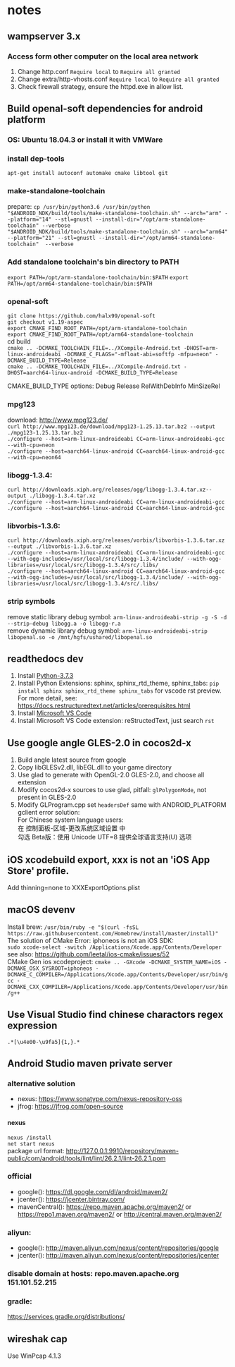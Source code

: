 # notes

## wampserver 3.x
### Access form other computer on the local area network
1. Change http.conf ```Require local``` to ```Require all granted```
1. Change extra/http-vhosts.conf ```Require local``` to ```Require all granted```
2. Check firewall strategy, ensure the httpd.exe in allow list.

## Build openal-soft dependencies for android platform
### OS: Ubuntu 18.04.3 or install it with VMWare

### install dep-tools
```apt-get install autoconf automake cmake libtool git```

### make-standalone-toolchain
prepare: ```cp /usr/bin/python3.6 /usr/bin/python```  
```"$ANDROID_NDK/build/tools/make-standalone-toolchain.sh" --arch="arm" --platform="14" --stl=gnustl --install-dir="/opt/arm-standalone-toolchain" --verbose```  
```"$ANDROID_NDK/build/tools/make-standalone-toolchain.sh" --arch="arm64" --platform="21" --stl=gnustl --install-dir="/opt/arm64-standalone-toolchain"  --verbose```

### Add standalone toolchain's bin directory to PATH
```export PATH=/opt/arm-standalone-toolchain/bin:$PATH```
```export PATH=/opt/arm64-standalone-toolchain/bin:$PATH```

### openal-soft  
```git clone https://github.com/halx99/openal-soft```  
```git checkout v1.19-aspec```  
```export CMAKE_FIND_ROOT_PATH=/opt/arm-standalone-toolchain```  
```export CMAKE_FIND_ROOT_PATH=/opt/arm64-standalone-toolchain```  
cd build  
```cmake .. -DCMAKE_TOOLCHAIN_FILE=../XCompile-Android.txt -DHOST=arm-linux-androideabi -DCMAKE_C_FLAGS="-mfloat-abi=softfp -mfpu=neon" -DCMAKE_BUILD_TYPE=Release```  
```cmake .. -DCMAKE_TOOLCHAIN_FILE=../XCompile-Android.txt -DHOST=aarch64-linux-android -DCMAKE_BUILD_TYPE=Release```  

CMAKE_BUILD_TYPE options: Debug Release RelWithDebInfo MinSizeRel

### mpg123
download: http://www.mpg123.de/  
```curl http://www.mpg123.de/download/mpg123-1.25.13.tar.bz2 --output ./mpg123-1.25.13.tar.bz2```  
```./configure --host=arm-linux-androideabi CC=arm-linux-androideabi-gcc --with-cpu=neon```  
```./configure --host=aarch64-linux-android CC=aarch64-linux-android-gcc --with-cpu=neon64```

### libogg-1.3.4:
```curl http://downloads.xiph.org/releases/ogg/libogg-1.3.4.tar.xz--output ./libogg-1.3.4.tar.xz```  
```./configure --host=arm-linux-androideabi CC=arm-linux-androideabi-gcc```  
```./configure --host=aarch64-linux-android CC=aarch64-linux-android-gcc```

### libvorbis-1.3.6:
```curl http://downloads.xiph.org/releases/vorbis/libvorbis-1.3.6.tar.xz --output ./libvorbis-1.3.6.tar.xz```  
```./configure --host=arm-linux-androideabi CC=arm-linux-androideabi-gcc --with-ogg-includes=/usr/local/src/libogg-1.3.4/include/ --with-ogg-libraries=/usr/local/src/libogg-1.3.4/src/.libs/```  
```./configure --host=aarch64-linux-android CC=aarch64-linux-android-gcc --with-ogg-includes=/usr/local/src/libogg-1.3.4/include/ --with-ogg-libraries=/usr/local/src/libogg-1.3.4/src/.libs/```

### strip symbols
remove static library debug symbol: ```arm-linux-androideabi-strip -g -S -d --strip-debug libogg.a -o libogg-r.a```  
remove dynamic library debug symbol: ```arm-linux-androideabi-strip libopenal.so -o /mnt/hgfs/ushared/libopenal.so```


## readthedocs dev
1. Install [Python-3.7.3](https://www.python.org/ftp/python/3.7.3/python-3.7.3-amd64.exe)
2. Install Python Extensions: sphinx, sphinx_rtd_theme, sphinx_tabs: ```pip install sphinx sphinx_rtd_theme sphinx_tabs``` for vscode rst preview.
For more detail, see: https://docs.restructuredtext.net/articles/prerequisites.html
3. Install [Microsoft VS Code](https://code.visualstudio.com/)
4. Install Microsoft VS Code extension: reStructedText, just search ```rst```

## Use google angle GLES-2.0 in cocos2d-x
1. Build angle latest source from google
2. Copy libGLESv2.dll, libEGL.dll to your game directory
3. Use glad to generate with OpenGL-2.0 GLES-2.0, and choose all extension
4. Modify cocos2d-x sources to use glad, pitfall: ```glPolygonMode```, not present in GLES-2.0
5. Modify GLProgram.cpp set ```headersDef``` same with ANDROID_PLATFORM  
gclient error solution:  
For Chinese system language users:  
在 控制面板-区域-更改系统区域设置 中  
勾选 Beta版：使用 Unicode UTF=8 提供全球语言支持(U) 选项  

## iOS xcodebuild export, xxx is not an 'iOS App Store' profile.
Add thinning=none to XXXExportOptions.plist

## macOS devenv
Install brew:
```/usr/bin/ruby -e "$(curl -fsSL https://raw.githubusercontent.com/Homebrew/install/master/install)"```  
The solution of CMake Error: iphoneos is not an iOS SDK:  
```sudo xcode-select -switch /Applications/Xcode.app/Contents/Developer```  
see also: https://github.com/leetal/ios-cmake/issues/52  
CMake Gen ios xcodeproject:
```cmake .. -GXcode -DCMAKE_SYSTEM_NAME=iOS -DCMAKE_OSX_SYSROOT=iphoneos -DCMAKE_C_COMPILER=/Applications/Xcode.app/Contents/Developer/usr/bin/gcc -DCMAKE_CXX_COMPILER=/Applications/Xcode.app/Contents/Developer/usr/bin/g++```

## Use Visual Studio find chinese charactors regex expression
```.*[\u4e00-\u9fa5]{1,}.*```

## Android Studio maven private server
### alternative solution
* nexus: https://www.sonatype.com/nexus-repository-oss
* jfrog: https://jfrog.com/open-source
#### nexus
 ```nexus /install```  
 ```net start nexus```  
 package url format: http://127.0.0.1:9910/repository/maven-public/com/android/tools/lint/lint/26.2.1/lint-26.2.1.pom
### official
* google(): https://dl.google.com/dl/android/maven2/  
* jcenter(): https://jcenter.bintray.com/  
* mavenCentral(): https://repo.maven.apache.org/maven2/ or https://repo1.maven.org/maven2/ or http://central.maven.org/maven2/
### aliyun: 
* google(): http://maven.aliyun.com/nexus/content/repositories/google 
* jcenter(): http://maven.aliyun.com/nexus/content/repositories/jcenter

### disable domain at hosts: repo.maven.apache.org 151.101.52.215

### gradle:
https://services.gradle.org/distributions/


## wireshak cap
Use WinPcap 4.1.3
